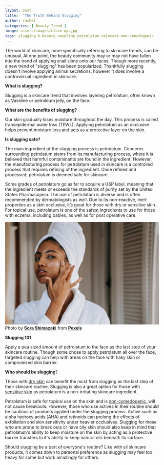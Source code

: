 ```yaml
---
layout: post
title:  "The Truth Behind Slugging"
author: rachel
categories: [ Beauty Trend ]
image: assets/images/close-up.jpg
tags: slugging k-beauty vaseline petrolatum skincare non-comedogenic
---
```


The world of skincare, more specifically referring to skincare trends, can be unusual. At one point, the beauty community may or may not have fallen into the trend of applying snail slime onto our faces. Though more recently, a new trend of "slugging" has been popularized. Thankfully slugging doesn't involve applying animal secretions, however it does involve a controversial ingredient in skincare.

**What is slugging?**

Slugging is a skincare trend that involves layering petrolatum, often known as Vaseline or petroleum jelly, on the face. 

**What are the benefits of slugging?**

Our skin gradually loses moisture throughout the day. This process is called transepidermal water loss (TEWL). Applying petrolatum as an occlusive helps prevent moisture loss and acts as a protective layer on the skin.

**Is slugging safe?**

The main ingredient of the slugging process is petrolatum. Concerns surrounding petrolatum stems from its manufacturing process, where it is believed that harmful contaminants are found in the ingredient. However, the manufacturing process for petrolatum used in skincare is a controlled process that requires refining of the ingredient. Once refined and processed, petrolatum is deemed safe for skincare.

Some grades of petrolatum go as far to acquire a USP label, meaning that the ingredient meets or exceeds the standards of purity set by the United States Pharmacopeia. The use of petrolatum is diverse and is often recommended by dermatologists as well. Due to its non-reactive, inert properties as a skin occlusive, it’s great for those with dry or sensitive skin. For topical use, petrolatum is one of the safest ingredients to use for those with eczema, including babies, as well as for post operative care. 

![hello](\assets\images\vaseline-application.jpg) Photo by **[Sora Shimazaki](https://www.pexels.com/@sora-shimazaki?utm_content=attributionCopyText&utm_medium=referral&utm_source=pexels)** from **[Pexels](https://www.pexels.com/photo/ethnic-woman-applying-nourishing-cream-on-cheek-against-mirror-5938248/?utm_content=attributionCopyText&utm_medium=referral&utm_source=pexels)**

**Slugging 101**

Apply a pea sized amount of petrolatum to the face as the last step of your skincare routine. Though some chose to apply petrolatum all over the face, targeted slugging can help with areas on the face with flaky skin or compromised skin barrier.

**Who should be slugging**?

Those with [dry skin](https://blog.rhocosmetics.com/skin-type-products-101/) can benefit the most from slugging as the last step of their skincare routine. Slugging is also a great option for those with [sensitive skin](https://blog.rhocosmetics.com/skin-type-products-101/) as petrolatum is a non-irritating skincare ingredient.

Petrolatum is safe for topical use on the skin and is [non-comedogenic](https://blog.rhocosmetics.com/pore-clogging/), will not cause breakouts. However, those who use actives in their routine should be cautious of products applied under the slugging process. Active such as alpha hydroxy acids (AHA) and retinoids can prolong the effects of exfoliation and skin sensitivity under heavier occlusives. Slugging for those who are prone to break outs or have oily skin should also keep in mind that petrolatum's ability to keep moisture on the skin by acting as a protective barrier transfers to it's ability to keep natural oils beneath its surface. 

Should slugging be a part of everyone's routine? Like with all skincare products, it comes down to personal preference as slugging may feel too heavy for some but work amazingly for others. 